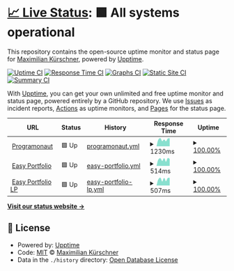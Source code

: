 # [📈 Live Status](https://programonaut.github.io/upptime): <!--live status--> **🟩 All systems operational**

This repository contains the open-source uptime monitor and status page for [Maximilian Kürschner](https://www.programonaut.com), powered by [Upptime](https://github.com/upptime/upptime).

[![Uptime CI](https://github.com/programonaut/upptime/workflows/Uptime%20CI/badge.svg)](https://github.com/programonaut/upptime/actions?query=workflow%3A%22Uptime+CI%22)
[![Response Time CI](https://github.com/programonaut/upptime/workflows/Response%20Time%20CI/badge.svg)](https://github.com/programonaut/upptime/actions?query=workflow%3A%22Response+Time+CI%22)
[![Graphs CI](https://github.com/programonaut/upptime/workflows/Graphs%20CI/badge.svg)](https://github.com/programonaut/upptime/actions?query=workflow%3A%22Graphs+CI%22)
[![Static Site CI](https://github.com/programonaut/upptime/workflows/Static%20Site%20CI/badge.svg)](https://github.com/programonaut/upptime/actions?query=workflow%3A%22Static+Site+CI%22)
[![Summary CI](https://github.com/programonaut/upptime/workflows/Summary%20CI/badge.svg)](https://github.com/programonaut/upptime/actions?query=workflow%3A%22Summary+CI%22)

With [Upptime](https://upptime.js.org), you can get your own unlimited and free uptime monitor and status page, powered entirely by a GitHub repository. We use [Issues](https://github.com/programonaut/upptime/issues) as incident reports, [Actions](https://github.com/programonaut/upptime/actions) as uptime monitors, and [Pages](https://programonaut.github.io/upptime) for the status page.

<!--start: status pages-->
<!-- This summary is generated by Upptime (https://github.com/upptime/upptime) -->
<!-- Do not edit this manually, your changes will be overwritten -->
<!-- prettier-ignore -->
| URL | Status | History | Response Time | Uptime |
| --- | ------ | ------- | ------------- | ------ |
| <img alt="" src="https://icons.duckduckgo.com/ip3/www.programonaut.com.ico" height="13"> [Programonaut](https://www.programonaut.com) | 🟩 Up | [programonaut.yml](https://github.com/programonaut/upptime/commits/HEAD/history/programonaut.yml) | <details><summary><img alt="Response time graph" src="./graphs/programonaut/response-time-week.png" height="20"> 1230ms</summary><br><a href="https://programonaut.github.io/upptime/history/programonaut"><img alt="Response time 1044" src="https://img.shields.io/endpoint?url=https%3A%2F%2Fraw.githubusercontent.com%2Fprogramonaut%2Fupptime%2FHEAD%2Fapi%2Fprogramonaut%2Fresponse-time.json"></a><br><a href="https://programonaut.github.io/upptime/history/programonaut"><img alt="24-hour response time 1465" src="https://img.shields.io/endpoint?url=https%3A%2F%2Fraw.githubusercontent.com%2Fprogramonaut%2Fupptime%2FHEAD%2Fapi%2Fprogramonaut%2Fresponse-time-day.json"></a><br><a href="https://programonaut.github.io/upptime/history/programonaut"><img alt="7-day response time 1230" src="https://img.shields.io/endpoint?url=https%3A%2F%2Fraw.githubusercontent.com%2Fprogramonaut%2Fupptime%2FHEAD%2Fapi%2Fprogramonaut%2Fresponse-time-week.json"></a><br><a href="https://programonaut.github.io/upptime/history/programonaut"><img alt="30-day response time 1165" src="https://img.shields.io/endpoint?url=https%3A%2F%2Fraw.githubusercontent.com%2Fprogramonaut%2Fupptime%2FHEAD%2Fapi%2Fprogramonaut%2Fresponse-time-month.json"></a><br><a href="https://programonaut.github.io/upptime/history/programonaut"><img alt="1-year response time 1054" src="https://img.shields.io/endpoint?url=https%3A%2F%2Fraw.githubusercontent.com%2Fprogramonaut%2Fupptime%2FHEAD%2Fapi%2Fprogramonaut%2Fresponse-time-year.json"></a></details> | <details><summary><a href="https://programonaut.github.io/upptime/history/programonaut">100.00%</a></summary><a href="https://programonaut.github.io/upptime/history/programonaut"><img alt="All-time uptime 99.96%" src="https://img.shields.io/endpoint?url=https%3A%2F%2Fraw.githubusercontent.com%2Fprogramonaut%2Fupptime%2FHEAD%2Fapi%2Fprogramonaut%2Fuptime.json"></a><br><a href="https://programonaut.github.io/upptime/history/programonaut"><img alt="24-hour uptime 100.00%" src="https://img.shields.io/endpoint?url=https%3A%2F%2Fraw.githubusercontent.com%2Fprogramonaut%2Fupptime%2FHEAD%2Fapi%2Fprogramonaut%2Fuptime-day.json"></a><br><a href="https://programonaut.github.io/upptime/history/programonaut"><img alt="7-day uptime 100.00%" src="https://img.shields.io/endpoint?url=https%3A%2F%2Fraw.githubusercontent.com%2Fprogramonaut%2Fupptime%2FHEAD%2Fapi%2Fprogramonaut%2Fuptime-week.json"></a><br><a href="https://programonaut.github.io/upptime/history/programonaut"><img alt="30-day uptime 99.96%" src="https://img.shields.io/endpoint?url=https%3A%2F%2Fraw.githubusercontent.com%2Fprogramonaut%2Fupptime%2FHEAD%2Fapi%2Fprogramonaut%2Fuptime-month.json"></a><br><a href="https://programonaut.github.io/upptime/history/programonaut"><img alt="1-year uptime 99.98%" src="https://img.shields.io/endpoint?url=https%3A%2F%2Fraw.githubusercontent.com%2Fprogramonaut%2Fupptime%2FHEAD%2Fapi%2Fprogramonaut%2Fuptime-year.json"></a></details>
| <img alt="" src="https://icons.duckduckgo.com/ip3/app.easy-portfolio.com.ico" height="13"> [Easy Portfolio](https://app.easy-portfolio.com) | 🟩 Up | [easy-portfolio.yml](https://github.com/programonaut/upptime/commits/HEAD/history/easy-portfolio.yml) | <details><summary><img alt="Response time graph" src="./graphs/easy-portfolio/response-time-week.png" height="20"> 514ms</summary><br><a href="https://programonaut.github.io/upptime/history/easy-portfolio"><img alt="Response time 479" src="https://img.shields.io/endpoint?url=https%3A%2F%2Fraw.githubusercontent.com%2Fprogramonaut%2Fupptime%2FHEAD%2Fapi%2Feasy-portfolio%2Fresponse-time.json"></a><br><a href="https://programonaut.github.io/upptime/history/easy-portfolio"><img alt="24-hour response time 554" src="https://img.shields.io/endpoint?url=https%3A%2F%2Fraw.githubusercontent.com%2Fprogramonaut%2Fupptime%2FHEAD%2Fapi%2Feasy-portfolio%2Fresponse-time-day.json"></a><br><a href="https://programonaut.github.io/upptime/history/easy-portfolio"><img alt="7-day response time 514" src="https://img.shields.io/endpoint?url=https%3A%2F%2Fraw.githubusercontent.com%2Fprogramonaut%2Fupptime%2FHEAD%2Fapi%2Feasy-portfolio%2Fresponse-time-week.json"></a><br><a href="https://programonaut.github.io/upptime/history/easy-portfolio"><img alt="30-day response time 506" src="https://img.shields.io/endpoint?url=https%3A%2F%2Fraw.githubusercontent.com%2Fprogramonaut%2Fupptime%2FHEAD%2Fapi%2Feasy-portfolio%2Fresponse-time-month.json"></a><br><a href="https://programonaut.github.io/upptime/history/easy-portfolio"><img alt="1-year response time 450" src="https://img.shields.io/endpoint?url=https%3A%2F%2Fraw.githubusercontent.com%2Fprogramonaut%2Fupptime%2FHEAD%2Fapi%2Feasy-portfolio%2Fresponse-time-year.json"></a></details> | <details><summary><a href="https://programonaut.github.io/upptime/history/easy-portfolio">100.00%</a></summary><a href="https://programonaut.github.io/upptime/history/easy-portfolio"><img alt="All-time uptime 99.99%" src="https://img.shields.io/endpoint?url=https%3A%2F%2Fraw.githubusercontent.com%2Fprogramonaut%2Fupptime%2FHEAD%2Fapi%2Feasy-portfolio%2Fuptime.json"></a><br><a href="https://programonaut.github.io/upptime/history/easy-portfolio"><img alt="24-hour uptime 100.00%" src="https://img.shields.io/endpoint?url=https%3A%2F%2Fraw.githubusercontent.com%2Fprogramonaut%2Fupptime%2FHEAD%2Fapi%2Feasy-portfolio%2Fuptime-day.json"></a><br><a href="https://programonaut.github.io/upptime/history/easy-portfolio"><img alt="7-day uptime 100.00%" src="https://img.shields.io/endpoint?url=https%3A%2F%2Fraw.githubusercontent.com%2Fprogramonaut%2Fupptime%2FHEAD%2Fapi%2Feasy-portfolio%2Fuptime-week.json"></a><br><a href="https://programonaut.github.io/upptime/history/easy-portfolio"><img alt="30-day uptime 100.00%" src="https://img.shields.io/endpoint?url=https%3A%2F%2Fraw.githubusercontent.com%2Fprogramonaut%2Fupptime%2FHEAD%2Fapi%2Feasy-portfolio%2Fuptime-month.json"></a><br><a href="https://programonaut.github.io/upptime/history/easy-portfolio"><img alt="1-year uptime 99.99%" src="https://img.shields.io/endpoint?url=https%3A%2F%2Fraw.githubusercontent.com%2Fprogramonaut%2Fupptime%2FHEAD%2Fapi%2Feasy-portfolio%2Fuptime-year.json"></a></details>
| <img alt="" src="https://icons.duckduckgo.com/ip3/easy-portfolio.com.ico" height="13"> [Easy Portfolio LP](https://easy-portfolio.com) | 🟩 Up | [easy-portfolio-lp.yml](https://github.com/programonaut/upptime/commits/HEAD/history/easy-portfolio-lp.yml) | <details><summary><img alt="Response time graph" src="./graphs/easy-portfolio-lp/response-time-week.png" height="20"> 507ms</summary><br><a href="https://programonaut.github.io/upptime/history/easy-portfolio-lp"><img alt="Response time 509" src="https://img.shields.io/endpoint?url=https%3A%2F%2Fraw.githubusercontent.com%2Fprogramonaut%2Fupptime%2FHEAD%2Fapi%2Feasy-portfolio-lp%2Fresponse-time.json"></a><br><a href="https://programonaut.github.io/upptime/history/easy-portfolio-lp"><img alt="24-hour response time 608" src="https://img.shields.io/endpoint?url=https%3A%2F%2Fraw.githubusercontent.com%2Fprogramonaut%2Fupptime%2FHEAD%2Fapi%2Feasy-portfolio-lp%2Fresponse-time-day.json"></a><br><a href="https://programonaut.github.io/upptime/history/easy-portfolio-lp"><img alt="7-day response time 507" src="https://img.shields.io/endpoint?url=https%3A%2F%2Fraw.githubusercontent.com%2Fprogramonaut%2Fupptime%2FHEAD%2Fapi%2Feasy-portfolio-lp%2Fresponse-time-week.json"></a><br><a href="https://programonaut.github.io/upptime/history/easy-portfolio-lp"><img alt="30-day response time 503" src="https://img.shields.io/endpoint?url=https%3A%2F%2Fraw.githubusercontent.com%2Fprogramonaut%2Fupptime%2FHEAD%2Fapi%2Feasy-portfolio-lp%2Fresponse-time-month.json"></a><br><a href="https://programonaut.github.io/upptime/history/easy-portfolio-lp"><img alt="1-year response time 452" src="https://img.shields.io/endpoint?url=https%3A%2F%2Fraw.githubusercontent.com%2Fprogramonaut%2Fupptime%2FHEAD%2Fapi%2Feasy-portfolio-lp%2Fresponse-time-year.json"></a></details> | <details><summary><a href="https://programonaut.github.io/upptime/history/easy-portfolio-lp">100.00%</a></summary><a href="https://programonaut.github.io/upptime/history/easy-portfolio-lp"><img alt="All-time uptime 99.97%" src="https://img.shields.io/endpoint?url=https%3A%2F%2Fraw.githubusercontent.com%2Fprogramonaut%2Fupptime%2FHEAD%2Fapi%2Feasy-portfolio-lp%2Fuptime.json"></a><br><a href="https://programonaut.github.io/upptime/history/easy-portfolio-lp"><img alt="24-hour uptime 100.00%" src="https://img.shields.io/endpoint?url=https%3A%2F%2Fraw.githubusercontent.com%2Fprogramonaut%2Fupptime%2FHEAD%2Fapi%2Feasy-portfolio-lp%2Fuptime-day.json"></a><br><a href="https://programonaut.github.io/upptime/history/easy-portfolio-lp"><img alt="7-day uptime 100.00%" src="https://img.shields.io/endpoint?url=https%3A%2F%2Fraw.githubusercontent.com%2Fprogramonaut%2Fupptime%2FHEAD%2Fapi%2Feasy-portfolio-lp%2Fuptime-week.json"></a><br><a href="https://programonaut.github.io/upptime/history/easy-portfolio-lp"><img alt="30-day uptime 100.00%" src="https://img.shields.io/endpoint?url=https%3A%2F%2Fraw.githubusercontent.com%2Fprogramonaut%2Fupptime%2FHEAD%2Fapi%2Feasy-portfolio-lp%2Fuptime-month.json"></a><br><a href="https://programonaut.github.io/upptime/history/easy-portfolio-lp"><img alt="1-year uptime 99.99%" src="https://img.shields.io/endpoint?url=https%3A%2F%2Fraw.githubusercontent.com%2Fprogramonaut%2Fupptime%2FHEAD%2Fapi%2Feasy-portfolio-lp%2Fuptime-year.json"></a></details>

<!--end: status pages-->

[**Visit our status website →**](https://programonaut.github.io/upptime)

## 📄 License

- Powered by: [Upptime](https://github.com/upptime/upptime)
- Code: [MIT](./LICENSE) © [Maximilian Kürschner](https://www.programonaut.com)
- Data in the `./history` directory: [Open Database License](https://opendatacommons.org/licenses/odbl/1-0/)

